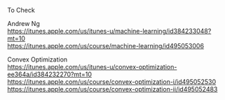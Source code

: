 To Check

Andrew Ng  
https://itunes.apple.com/us/itunes-u/machine-learning/id384233048?mt=10  
https://itunes.apple.com/us/course/machine-learning/id495053006

Convex Optimization  
https://itunes.apple.com/us/itunes-u/convex-optimization-ee364a/id384232270?mt=10  
https://itunes.apple.com/us/course/convex-optimization-i/id495052530  
https://itunes.apple.com/us/course/convex-optimization-ii/id495052483  
